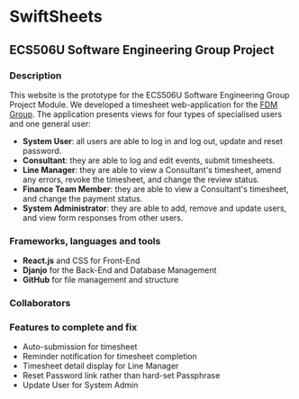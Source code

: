 # SwiftSheets
## ECS506U Software Engineering Group Project
###  Description
This website is the prototype for the ECS506U Software Engineering Group Project Module. We developed a timesheet web-application for the [FDM Group](https://www.fdmgroup.com). The application presents views for four types of specialised users and one general user:
- **System User**: all users are able to log in and log out, update and reset password.
- **Consultant**: they are able to log and edit events, submit timesheets.
- **Line Manager**: they are able to view a Consultant's timesheet, amend any errors, revoke the timesheet, and change the review status.
- **Finance Team Member**: they are able to view a Consultant's timesheet, and change the payment status.
- **System Administrator**: they are able to add, remove and update users, and view form responses from other users.

### Frameworks, languages and tools
- **React.js** and CSS for Front-End
- **Djanjo** for the Back-End and Database Management
- **GitHub** for file management and structure
  
### Collaborators


### Features to complete and fix
- Auto-submission for timesheet
- Reminder notification for timesheet completion
- Timesheet detail display for Line Manager
- Reset Password link rather than hard-set Passphrase
- Update User for System Admin
